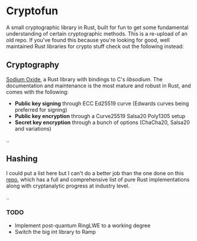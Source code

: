 # Cryptofun

A small cryptographic library in Rust, built for fun to get some fundamental understanding of certain cryptographic methods. This is a re-upload of an old repo. If you've found this because you're looking for good, well maintained Rust libraries for crypto stuff check out the following instead:

## Cryptography 

[Sodium Oxide](https://github.com/sodiumoxide/sodiumoxide), a Rust library with bindings to C's *libsodium*. The documentation and maintenance is the most mature and robust in Rust, and comes with the following:

- **Public key signing** through ECC Ed25519 curve (Edwards curves being preferred for signing)
- **Public key encryption** through a Curve25519 Salsa20 Poly1305 setup
- **Secret key encryption** through a bunch of options (ChaCha20, Salsa20 and variations)

..

## Hashing

I could put a list here but I can't do a better job than the one done on this [repo](https://github.com/RustCrypto/hashes#supported-algorithms), which has a full and comprehensive list of pure Rust implementations along with cryptanalytic progress at industry level.

..

### TODO

- Implement post-quantum RingLWE to a working degree
- Switch the big int library to Ramp